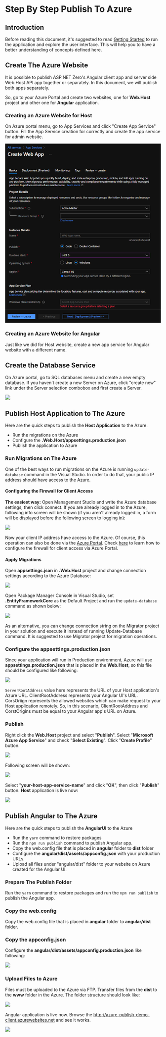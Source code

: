 # Step By Step Publish To Azure

## Introduction

Before reading this document, it's suggested to read [Getting Started](Getting-Started-Angular) to run the application and explore the user interface. This will help you to have a better understanding of concepts defined here.

## Create The Azure Website

It is possible to publish ASP.NET Zero's Angular client app and server side Web.Host API app together or separately. In this document, we will publish both apps separately.

So, go to your Azure Portal and create two websites, one for **Web.Host** project and other one for **Angular** application.

### Creating an Azure Website for Host

On Azure portal menu, go to App Services and click "Create App Service" button. Fill the App Service creation for correctly and create the app service for admin website.

<img src="images/azure-publish-angular-create-admin-website.png">

### Creating an Azure Website for Angular

Just like we did for Host website, create a new app service for Angular website with a different name.

## Create the Database Service

On Azure portal, go to SQL databases menu and create a new empty database. If you haven't create a new Server on Azure, click "create new" link under the Server selection combobox and first create a Server.

<img src="D:\GitHub\documents\docs\en\images\azure-publish-mvc-create-database.png">

## Publish Host Application to The Azure

Here are the quick steps to publish the **Host Application** to the Azure.

- Run the migrations on the Azure
- Configure the **.Web.Host/appsettings.production.json**
- Publish the application to Azure

### Run Migrations on The Azure

One of the best ways to run migrations on the Azure is running `update-database` command in the Visual Studio. 
In order to do that, your public IP address should have access to the Azure. 

#### Configuring the Firewall for Client Access 

**The easiest way:** Open Management Studio and write the Azure database settings, then click connect. 
If you are already logged in to the Azure, following info screen will be shown (if you aren't already logged in, a form will be displayed before the following screen to logging in):

<img src="images/azure-publish-angular-allow-ip-to-azure.png">

Now your client IP address have access to the Azure. Of course, this operation can also be done via the [Azure Portal](https://portal.azure.com). Check [here](https://docs.microsoft.com/en-us/azure/sql-database/sql-database-firewall-configure) to learn how to configure the firewall for client access via Azure Portal.

#### Apply Migrations

Open **appsettings.json** in **.Web.Host** project and change connection settings according to the Azure Database:

<img src="images/azure-publish-angular-connection-string.png">

Open Package Manager Console in Visual Studio, set **.EntityFrameworkCore** as the Default Project and run the `update-database` command as shown below:

<img src="images/azure-publish-angular-update-database.png">

As an alternative, you can change connection string on the Migrator project in your solution and execute it instead of running Update-Database command. It is suggested to use Migrator project for migration operations.

### Configure the appsettings.production.json

Since your application will run in Production environment, Azure will use **appsettings.production.json** that is placed in the **Web.Host**, so this file should be configured like following:

<img src="images/azure-publish-angular-appsttings-production.png">

```ServerRootAddress``` value here represents the URL of your Host application's Azure URL. ClientRootAddress represents your Angular UI's URL. CorsOriign represents the allowed websites which can make request to your Host application remotely. So, in this scenario, ClientRootAddress and CorstOrigins must be equal to your Angular app's URL on Azure.

### Publish

Right click the **Web.Host** project and select "**Publish**". Select "**Microsoft Azure App Service**" and check "**Select Existing**". Click "**Create Profile**" button.

<img src="images/azure-publish-angular-new-publish-profile.png">

Following screen will be shown:

<img src="images/azure-publish-angular-select-azure-website.png">

Select "**your-host-app-service-name**" and click "**OK**", then click "**Publish**" button. **Host** application is live now:

<img src="images/azure-publish-angular-swagger-ui.png">

## Publish Angular to The Azure

Here are the quick steps to publish the **AngularUI** to the Azure

- Run the `yarn` command to restore packages
- Run the `npm run publish` command to publish Angular app.
- Copy the web.config file that is placed in **angular** folder to **dist** folder
- Configure the **angular/dist/assets/appconfig.json** with your production URLs.
- Upload all files under "angular/dist" folder to your website on Azure created for the Angular UI.

### Prepare The Publish Folder

Run the `yarn` command to restore packages and run the `npm run publish` to publish the Angular app.

### Copy the web.config

Copy the web.config file that is placed in **angular** folder to **angular/dist** folder.

### Copy the appconfig.json

Configure the **angular/dist/assets/appconfig.production.json** like following:

<img src="images/azure-publish-angular-appconfig.png">

### Upload Files to Azure

Files must be uploaded to the Azure via FTP. Transfer files from the **dist** to the **www** folder in the Azure. The folder structure should look like:

<img src="images/azure-publish-angular-filezilla.png">

Angular application is live now. Browse the http://azure-publish-demo-client.azurewebsites.net and see it works.

<img src="images/azure-publish-angular-angular-ui.png">

